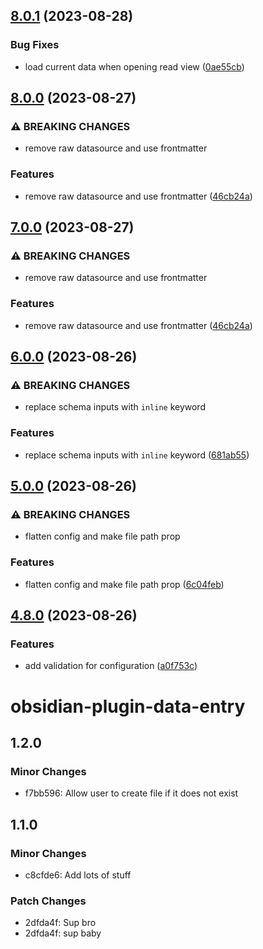 

## [8.0.1](https://github.com/waynevanson/obsidian-plugin-data-entry/compare/8.0.0...8.0.1) (2023-08-28)


### Bug Fixes

* load current data when opening read view ([0ae55cb](https://github.com/waynevanson/obsidian-plugin-data-entry/commit/0ae55cb07791bc07a3d84afaa00fd197932c0114))

## [8.0.0](https://github.com/waynevanson/obsidian-plugin-data-entry/compare/6.0.0...8.0.0) (2023-08-27)


### ⚠ BREAKING CHANGES

* remove raw datasource and use frontmatter

### Features

* remove raw datasource and use frontmatter ([46cb24a](https://github.com/waynevanson/obsidian-plugin-data-entry/commit/46cb24aa72618213ffea06cf2d89e96810b8e756))

## [7.0.0](https://github.com/waynevanson/obsidian-plugin-data-entry/compare/6.0.0...7.0.0) (2023-08-27)


### ⚠ BREAKING CHANGES

* remove raw datasource and use frontmatter

### Features

* remove raw datasource and use frontmatter ([46cb24a](https://github.com/waynevanson/obsidian-plugin-data-entry/commit/46cb24aa72618213ffea06cf2d89e96810b8e756))

## [6.0.0](https://github.com/waynevanson/obsidian-plugin-data-entry/compare/5.0.0...6.0.0) (2023-08-26)


### ⚠ BREAKING CHANGES

* replace schema inputs with `inline` keyword

### Features

* replace schema inputs with `inline` keyword ([681ab55](https://github.com/waynevanson/obsidian-plugin-data-entry/commit/681ab55e1ab9a5c7fa3e698f02bf3ce37e39b73a))

## [5.0.0](https://github.com/waynevanson/obsidian-plugin-data-entry/compare/4.8.0...5.0.0) (2023-08-26)


### ⚠ BREAKING CHANGES

* flatten config and make file path prop

### Features

* flatten config and make file path prop ([6c04feb](https://github.com/waynevanson/obsidian-plugin-data-entry/commit/6c04febd7e89f5f9db7638591d00f8500e374d7a))

## [4.8.0](https://github.com/waynevanson/obsidian-plugin-data-entry/compare/obsidian-mocks-0.1.2...4.8.0) (2023-08-26)


### Features

* add validation for configuration ([a0f753c](https://github.com/waynevanson/obsidian-plugin-data-entry/commit/a0f753ccf615a80b29dec85ffd07de9e5cab2e36))

# obsidian-plugin-data-entry

## 1.2.0

### Minor Changes

- f7bb596: Allow user to create file if it does not exist

## 1.1.0

### Minor Changes

- c8cfde6: Add lots of stuff

### Patch Changes

- 2dfda4f: Sup bro
- 2dfda4f: sup baby
